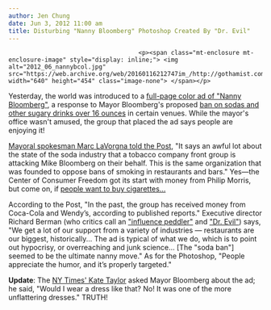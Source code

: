 ```yaml
---
author: Jen Chung
date: Jun 3, 2012 11:00 am
title: Disturbing "Nanny Bloomberg" Photoshop Created By "Dr. Evil"
---
```


	
										<p><span class="mt-enclosure mt-enclosure-image" style="display: inline;"> <img alt="2012_06_nannybcol.jpg" src="https://web.archive.org/web/20160116212747im_/http://gothamist.com/attachments/jen/2012_06_nannybcol.jpg" width="640" height="454" class="image-none"> </span></p>

<p>Yesterday, the world was introduced to a <a href="https://web.archive.org/web/20160116212747/http://gothamist.com/2012/06/02/big_soda_looks_to_battle_bloombergs.php">full-page color ad of &quot;Nanny Bloomberg&quot;</a>, a response to Mayor Bloomberg&apos;s proposed <a href="https://web.archive.org/web/20160116212747/http://gothamist.com/2012/05/30/bloomberg_wants_to_ban_sugary_drink.php#photo-1">ban on sodas and other sugary drinks over 16 ounces</a> in certain venues.  While the mayor&apos;s office wasn&apos;t amused, the group that placed the ad says people are enjoying it!</p>

<p><a href="https://web.archive.org/web/20160116212747/http://www.nypost.com/p/news/local/nanny_mike_real_drag_eOLKTcZNLb7TFeIvD6TmzM?utm_medium=rss&amp;utm_content=Local">Mayoral spokesman Marc LaVorgna told the Post</a>, &quot;It says an awful lot about the state of the soda industry that a tobacco company front group is attacking Mike Bloomberg on their behalf. This is the same organization that was founded to oppose bans of smoking in restaurants and bars.&quot;  Yes&#x2014;the Center of Consumer Freedom got its start with money from Philip Morris, but come on, if <a href="https://web.archive.org/web/20160116212747/http://www.pulitzer.org/archives/5890">people want to buy cigarettes...</a></p>

<p>According to the Post, &quot;In the past, the group has received money from Coca-Cola and Wendy&#x2019;s, according to published reports.&quot;  Executive director Richard Berman (who critics call an <a href="https://web.archive.org/web/20160116212747/http://www.consumerdeception.com/index.asp">&quot;influence peddler&quot;</a> and <a href="https://web.archive.org/web/20160116212747/http://www.cbsnews.com/stories/2007/04/05/60minutes/main2653020.shtml">&quot;Dr. Evil&quot;</a>) says, &quot;We get a lot of our support from a variety of industries &#x2014; restaurants are our biggest, historically... The ad is typical of what we do, which is to point out hypocrisy, or overreaching and junk science... [The &quot;soda ban&quot;]  seemed to be the ultimate nanny move.&quot;  As for the Photoshop, &quot;People appreciate the humor, and it&#x2019;s properly targeted.&quot;</p>

<p><b>Update</b>: The <a href="https://web.archive.org/web/20160116212747/https://twitter.com/#!/katetaylornyt">NY Times&apos; Kate Taylor</a> asked Mayor Bloomberg about the ad; he said, &quot;Would I wear a dress like that? No! It was one of the more unflattering dresses.&quot; TRUTH!</p>					
										
									
				